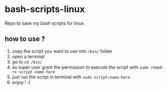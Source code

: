 # bash-scripts-linux
Repo to save my bash scripts for linux 

## how to use ? 

1. copy the script you want to use into `/bin/` folder
2. open a terminal 
3. go to `cd /bin/`
4. as super user grant the permission to execute the script with `sudo chmod +x script-name-here` 
5. just run the script in terminal with `sudo script-name-here`
6. enjoy ! :) 
